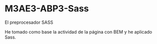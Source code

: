 
# M3AE3-ABP3-Sass
El preprocesador SASS

He tomado como base la actividad de la página con BEM y he aplicado Sass.

